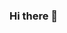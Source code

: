 ### Hi there 👋

<!--
**mesutAygun1881/mesutAygun1881** is a ✨ _special_ ✨ repository because its `README.md` (this file) appears on your GitHub profile.

Here are some ideas to get you started:

- 🔭 I’m currently working on Apple Platforms - iOS/MacOS.I am an electrical and electronics engineer who is passionate about software. I also have a master's degree in software engineering.You can find me from my content on my instagram profile '@swiftturk'

- ⚡ I’m currently learning everything!
- 👯 Always looking to collaborate..
- 🤔 I’m looking for help with Swift,C and MATLAB
- 💬 Ask me about all things iOS
- 😄 And Heavy Metal and War Thunder are my favorite features.

-->
